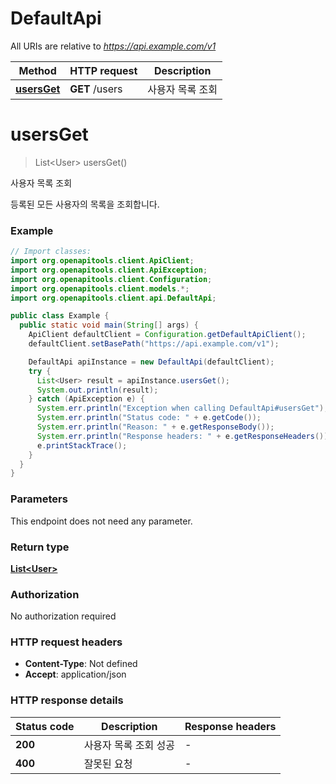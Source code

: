 # DefaultApi

All URIs are relative to *https://api.example.com/v1*

| Method | HTTP request | Description |
|------------- | ------------- | -------------|
| [**usersGet**](DefaultApi.md#usersGet) | **GET** /users | 사용자 목록 조회 |


<a name="usersGet"></a>
# **usersGet**
> List&lt;User&gt; usersGet()

사용자 목록 조회

등록된 모든 사용자의 목록을 조회합니다.

### Example
```java
// Import classes:
import org.openapitools.client.ApiClient;
import org.openapitools.client.ApiException;
import org.openapitools.client.Configuration;
import org.openapitools.client.models.*;
import org.openapitools.client.api.DefaultApi;

public class Example {
  public static void main(String[] args) {
    ApiClient defaultClient = Configuration.getDefaultApiClient();
    defaultClient.setBasePath("https://api.example.com/v1");

    DefaultApi apiInstance = new DefaultApi(defaultClient);
    try {
      List<User> result = apiInstance.usersGet();
      System.out.println(result);
    } catch (ApiException e) {
      System.err.println("Exception when calling DefaultApi#usersGet");
      System.err.println("Status code: " + e.getCode());
      System.err.println("Reason: " + e.getResponseBody());
      System.err.println("Response headers: " + e.getResponseHeaders());
      e.printStackTrace();
    }
  }
}
```

### Parameters
This endpoint does not need any parameter.

### Return type

[**List&lt;User&gt;**](User.md)

### Authorization

No authorization required

### HTTP request headers

 - **Content-Type**: Not defined
 - **Accept**: application/json

### HTTP response details
| Status code | Description | Response headers |
|-------------|-------------|------------------|
| **200** | 사용자 목록 조회 성공 |  -  |
| **400** | 잘못된 요청 |  -  |

